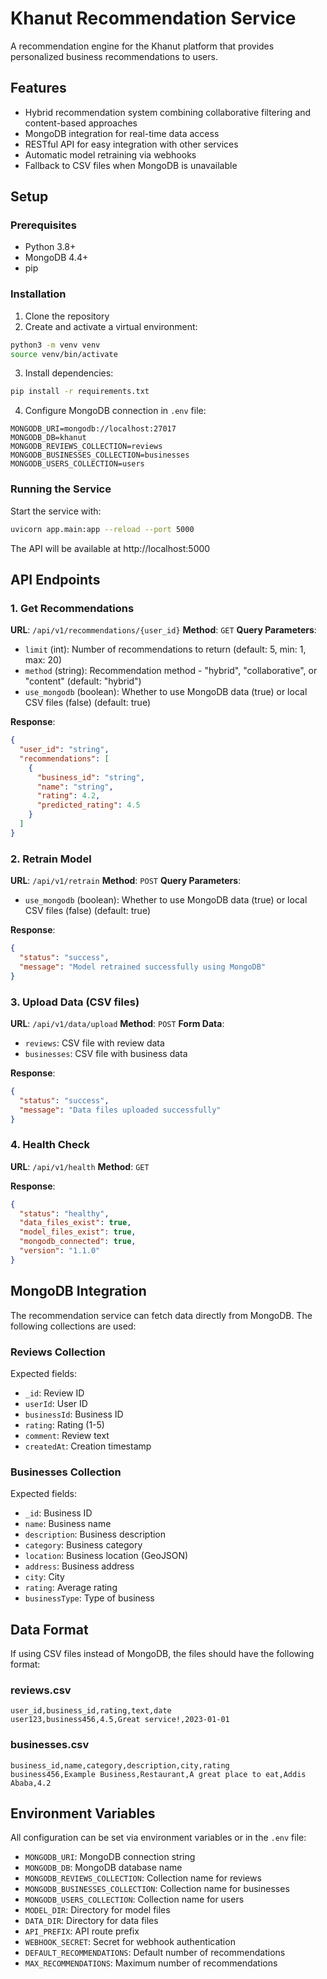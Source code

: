 # Khanut Recommendation Service

A recommendation engine for the Khanut platform that provides personalized business recommendations to users.

## Features

- Hybrid recommendation system combining collaborative filtering and content-based approaches
- MongoDB integration for real-time data access
- RESTful API for easy integration with other services
- Automatic model retraining via webhooks
- Fallback to CSV files when MongoDB is unavailable

## Setup

### Prerequisites

- Python 3.8+
- MongoDB 4.4+
- pip

### Installation

1. Clone the repository
2. Create and activate a virtual environment:

```bash
python3 -m venv venv
source venv/bin/activate
```

3. Install dependencies:

```bash
pip install -r requirements.txt
```

4. Configure MongoDB connection in `.env` file:

```
MONGODB_URI=mongodb://localhost:27017
MONGODB_DB=khanut
MONGODB_REVIEWS_COLLECTION=reviews
MONGODB_BUSINESSES_COLLECTION=businesses
MONGODB_USERS_COLLECTION=users
```

### Running the Service

Start the service with:

```bash
uvicorn app.main:app --reload --port 5000
```

The API will be available at http://localhost:5000

## API Endpoints

### 1. Get Recommendations

**URL**: `/api/v1/recommendations/{user_id}`
**Method**: `GET`
**Query Parameters**:

- `limit` (int): Number of recommendations to return (default: 5, min: 1, max: 20)
- `method` (string): Recommendation method - "hybrid", "collaborative", or "content" (default: "hybrid")
- `use_mongodb` (boolean): Whether to use MongoDB data (true) or local CSV files (false) (default: true)

**Response**:

```json
{
  "user_id": "string",
  "recommendations": [
    {
      "business_id": "string",
      "name": "string",
      "rating": 4.2,
      "predicted_rating": 4.5
    }
  ]
}
```

### 2. Retrain Model

**URL**: `/api/v1/retrain`
**Method**: `POST`
**Query Parameters**:

- `use_mongodb` (boolean): Whether to use MongoDB data (true) or local CSV files (false) (default: true)

**Response**:

```json
{
  "status": "success",
  "message": "Model retrained successfully using MongoDB"
}
```

### 3. Upload Data (CSV files)

**URL**: `/api/v1/data/upload`
**Method**: `POST`
**Form Data**:

- `reviews`: CSV file with review data
- `businesses`: CSV file with business data

**Response**:

```json
{
  "status": "success",
  "message": "Data files uploaded successfully"
}
```

### 4. Health Check

**URL**: `/api/v1/health`
**Method**: `GET`

**Response**:

```json
{
  "status": "healthy",
  "data_files_exist": true,
  "model_files_exist": true,
  "mongodb_connected": true,
  "version": "1.1.0"
}
```

## MongoDB Integration

The recommendation service can fetch data directly from MongoDB. The following collections are used:

### Reviews Collection

Expected fields:

- `_id`: Review ID
- `userId`: User ID
- `businessId`: Business ID
- `rating`: Rating (1-5)
- `comment`: Review text
- `createdAt`: Creation timestamp

### Businesses Collection

Expected fields:

- `_id`: Business ID
- `name`: Business name
- `description`: Business description
- `category`: Business category
- `location`: Business location (GeoJSON)
- `address`: Business address
- `city`: City
- `rating`: Average rating
- `businessType`: Type of business

## Data Format

If using CSV files instead of MongoDB, the files should have the following format:

### reviews.csv

```
user_id,business_id,rating,text,date
user123,business456,4.5,Great service!,2023-01-01
```

### businesses.csv

```
business_id,name,category,description,city,rating
business456,Example Business,Restaurant,A great place to eat,Addis Ababa,4.2
```

## Environment Variables

All configuration can be set via environment variables or in the `.env` file:

- `MONGODB_URI`: MongoDB connection string
- `MONGODB_DB`: MongoDB database name
- `MONGODB_REVIEWS_COLLECTION`: Collection name for reviews
- `MONGODB_BUSINESSES_COLLECTION`: Collection name for businesses
- `MONGODB_USERS_COLLECTION`: Collection name for users
- `MODEL_DIR`: Directory for model files
- `DATA_DIR`: Directory for data files
- `API_PREFIX`: API route prefix
- `WEBHOOK_SECRET`: Secret for webhook authentication
- `DEFAULT_RECOMMENDATIONS`: Default number of recommendations
- `MAX_RECOMMENDATIONS`: Maximum number of recommendations
